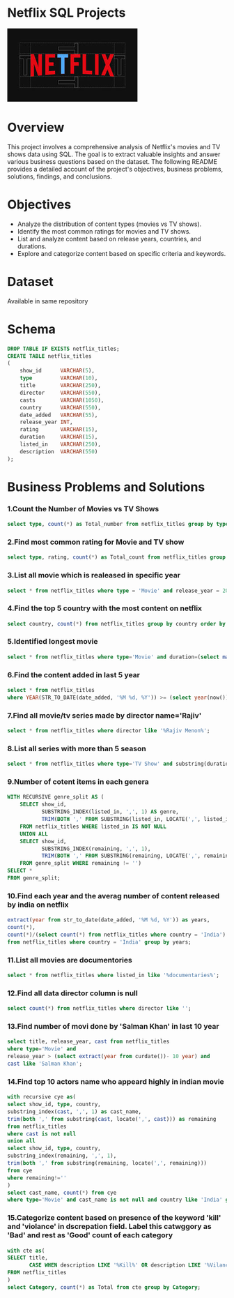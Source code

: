 # Netflix SQL Projects

![NetFlix logo](https://github.com/Deepak-Byte/SQL_Projects/blob/main/Netflix_logo.jpeg)

# Overview
This project involves a comprehensive analysis of Netflix's movies and TV shows data using SQL. The goal is to extract valuable insights and answer various business questions based on the dataset. The following README provides a detailed account of the project's objectives, business problems, solutions, findings, and conclusions.

# Objectives
* Analyze the distribution of content types (movies vs TV shows).
* Identify the most common ratings for movies and TV shows.
* List and analyze content based on release years, countries, and durations.
* Explore and categorize content based on specific criteria and keywords.

# Dataset
Available in same repository

# Schema

```sql
DROP TABLE IF EXISTS netflix_titles;
CREATE TABLE netflix_titles
(
    show_id      VARCHAR(5),
    type         VARCHAR(10),
    title        VARCHAR(250),
    director     VARCHAR(550),
    casts        VARCHAR(1050),
    country      VARCHAR(550),
    date_added   VARCHAR(55),
    release_year INT,
    rating       VARCHAR(15),
    duration     VARCHAR(15),
    listed_in    VARCHAR(250),
    description  VARCHAR(550)
);
```

# Business Problems and Solutions
### 1.Count the Number of Movies vs TV Shows
```sql
select type, count(*) as Total_number from netflix_titles group by type;
```

### 2.Find most common rating for Movie and TV show
```sql
select type, rating, count(*) as Total_count from netflix_titles group by 1,2  order by Total_count desc limit 2;
```

### 3.List all movie which is realeased in specific year
```sql
select * from netflix_titles where type = 'Movie' and release_year = 2020;
```

### 4.Find the top 5 country with the most content on netflix
```sql
select country, count(*) from netflix_titles group by country order by count(*) desc;
```

### 5.Identified longest movie
```sql
select * from netflix_titles where type='Movie' and duration=(select max(duration) from netflix_titles);
```

### 6.Find the content added in last 5 year 
```sql
select * from netflix_titles 
where YEAR(STR_TO_DATE(date_added, '%M %d, %Y')) >= (select year(now()) - 5 year);
```

### 7.Find all movie/tv series made by director name='Rajiv'
```sql
select * from netflix_titles where director like '%Rajiv Menon%';
```

### 8.List all series with more than 5 season 
```sql
select * from netflix_titles where type='TV Show' and substring(duration, 1,2);
```

### 9.Number of cotent items in each genera
```sql
WITH RECURSIVE genre_split AS (
    SELECT show_id, 
           SUBSTRING_INDEX(listed_in, ',', 1) AS genre, 
           TRIM(BOTH ',' FROM SUBSTRING(listed_in, LOCATE(',', listed_in))) AS remaining
    FROM netflix_titles WHERE listed_in IS NOT NULL  
    UNION ALL
    SELECT show_id, 
           SUBSTRING_INDEX(remaining, ',', 1), 
           TRIM(BOTH ',' FROM SUBSTRING(remaining, LOCATE(',', remaining)))
    FROM genre_split WHERE remaining != '')
SELECT *
FROM genre_split;
```

### 10.Find each year and the averag number of content released by india on netflix
```sql
extract(year from str_to_date(date_added, '%M %d, %Y')) as years,
count(*),
count(*)/(select count(*) from netflix_titles where country = 'India') as average_no
from netflix_titles where country = 'India' group by years;	
```

### 11.List all movies are documentories
```sql
select * from netflix_titles where listed_in like '%documentaries%';
```

### 12.Find all data director column is null
```sql
select count(*) from netflix_titles where director like '';
```

### 13.Find number of movi done by 'Salman Khan' in last 10 year
```sql
select title, release_year, cast from netflix_titles 
where type='Movie' and 
release_year > (select extract(year from curdate())- 10 year) and
cast like 'Salman Khan';
```

### 14.Find top 10 actors name who appeard highly in indian movie
```sql
with recursive cye as(
select show_id, type, country,
substring_index(cast, ',', 1) as cast_name,
trim(both ',' from substring(cast, locate(',', cast))) as remaining
from netflix_titles
where cast is not null
union all
select show_id, type, country,
substring_index(remaining, ',', 1),
trim(both ',' from substring(remaining, locate(',', remaining))) 
from cye 
where remaining!=''
)
select cast_name, count(*) from cye 
where type='Movie' and cast_name is not null and country like 'India' group by cast_name order by count(*) desc limit 10; 
```
### 15.Categorize content based on presence of the keyword 'kill' and 'violance' in dscrepation field. Label this catwggory as 'Bad' and rest as 'Good' count of each category
```sql
with cte as(
SELECT title,
       CASE WHEN description LIKE '%Kill%' OR description LIKE '%Vilance%' THEN 'Bad' ELSE 'Good' END AS Category
FROM netflix_titles
)
select Category, count(*) as Total from cte group by Category;
```







